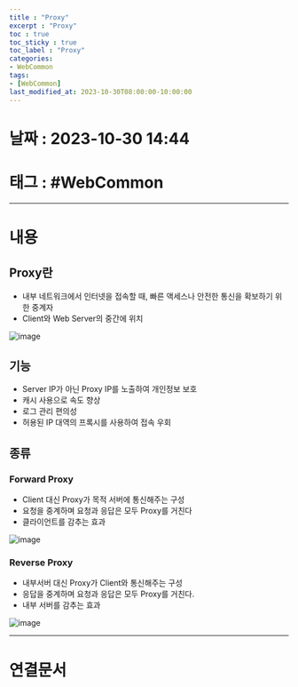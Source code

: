 ```yaml
---
title : "Proxy"
excerpt : "Proxy"
toc : true
toc_sticky : true
toc_label : "Proxy"
categories:
- WebCommon
tags:
- [WebCommon]
last_modified_at: 2023-10-30T08:00:00-10:00:00
---
```


# 날짜 : 2023-10-30 14:44

# 태그 : #WebCommon
---

# 내용

## Proxy란
- 내부 네트워크에서 인터넷을 접속할 때, 빠른 액세스나 안전한 통신을 확보하기 위한 중계자
- Client와 Web Server의 중간에 위치
  
![image](../../assets/Images/ProxyBase.png)

## 기능
- Server IP가 아닌 Proxy IP를 노출하여 개인정보 보호
- 캐시 사용으로 속도 향상
- 로그 관리 편의성
- 허용된 IP 대역의 프록시를 사용하여 접속 우회

## 종류

### Forward Proxy
- Client 대신 Proxy가 목적 서버에 통신해주는 구성
- 요청을 중계하며 요청과 응답은 모두 Proxy를 거친다
- 클라이언트를 감추는 효과
  
![image](../../assets/Images/ForwardProxy%201.png)

### Reverse Proxy
- 내부서버 대신 Proxy가 Client와 통신해주는 구성
- 응답을 중계하며 요청과 응답은 모두 Proxy를 거친다.
- 내부 서버를 감추는 효과
  
![image](../../assets/Images/ReverseProxy.png)

---

# 연결문서
